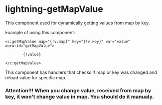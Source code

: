 # lightning-getMapValue
This component used for dynamically getting values from map by key.

Example of using this component:

```
<c:getMapValue map="{!v.map}" key="{!v.key}" var="value" aura:id="getMapValue">

        {!value}

</c:getMapValue>
```

This component has handlers that checks if map or key was changed and reload value for specific map.

###  Attention!!! When you change value, received from map by key, it won't change value in map. You should do it manualy. 
